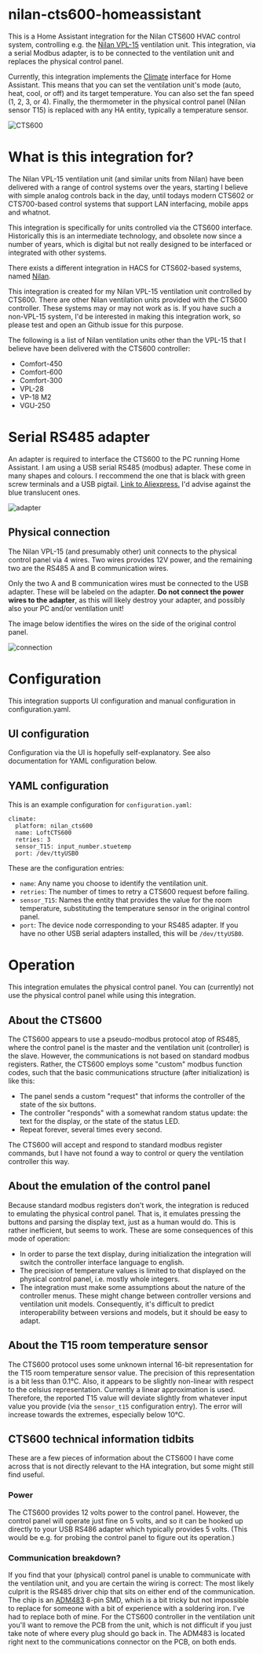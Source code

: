 # nilan-cts600-homeassistant

This is a Home Assistant integration for the Nilan CTS600 HVAC control
system, controlling e.g. the [Nilan
VPL-15](https://www.en.nilan.dk/products/ventilation-with-cooling-heating/heat-pump-and-heat-pipe/vpl-15)
ventilation unit. This integration, via a serial Modbus adapter, is to
be connected to the ventilation unit and replaces the physical control
panel.

Currently, this integration implements the
[Climate](https://www.home-assistant.io/integrations/climate/)
interface for Home Assistant. This means that you can set the
ventilation unit's mode (auto, heat, cool, or off) and its target
temperature. You can also set the fan speed (1, 2, 3, or 4). Finally,
the thermometer in the physical control panel (Nilan sensor T15) is
replaced with any HA entity, typically a temperature sensor.

![CTS600](https://nilanireland.ie/wp-content/uploads/2013/08/CTS-600-1.png "CTS600")

# What is this integration for? #

The Nilan VPL-15 ventilation unit (and similar units from Nilan) have
been delivered with a range of control systems over the years,
starting I believe with simple analog controls back in the day, until
todays modern CTS602 or CTS700-based control systems that support LAN
interfacing, mobile apps and whatnot.

This integration is specifically for units controlled via the CTS600
interface. Historically this is an intermediate technology, and
obsolete now since a number of years, which is digital but not really
designed to be interfaced or integrated with other systems.

There exists a different integration in HACS for CTS602-based systems,
named
[Nilan](https://github.com/veista/nilan).

This integration is created for my Nilan VPL-15 ventilation unit
controlled by CTS600. There are other Nilan ventilation units provided
with the CTS600 controller. These systems may or may not work as
is. If you have such a non-VPL-15 system, I'd be interested in making
this integration work, so please test and open an Github issue for
this purpose.

The following is a list of Nilan ventilation units other than the
VPL-15 that I believe have been delivered with the CTS600 controller:
  * Comfort-450
  * Comfort-600
  * Comfort-300
  * VPL-28
  * VP-18 M2
  * VGU-250

# Serial RS485 adapter

An adapter is required to interface the CTS600 to the PC running Home
Assistant. I am using a USB serial RS485 (modbus) adapter. These come
in many shapes and colours. I reccommend the one that is black with
green screw terminals and a USB pigtail. [Link to
Aliexpress.](https://www.aliexpress.com/item/1005004520479272.html)
I'd advise against the blue translucent ones.

![adapter](usb-rs485.webp "Image of adapter")

## Physical connection

The Nilan VPL-15 (and presumably other) unit connects to the physical
control panel via 4 wires. Two wires provides 12V power, and the
remaining two are the RS485 A and B communication wires.

Only the two A and B communication wires must be connected to the USB
adapter. These will be labeled on the adapter. **Do not connect the
power wires to the adapter**, as this will likely destroy your
adapter, and possibly also your PC and/or ventilation unit!

The image below identifies the wires on the side of the original
control panel.

![connection](connection.png "Connection")

# Configuration

This integration supports UI configuration and manual configuration in
configuration.yaml.

## UI configuration

Configuration via the UI is hopefully self-explanatory. See also
documentation for YAML configuration below.

## YAML configuration

This is an example configuration for `configuration.yaml`:

    climate:
      platform: nilan_cts600
      name: LoftCTS600
      retries: 3
      sensor_T15: input_number.stuetemp
      port: /dev/ttyUSB0

These are the configuration entries:

  * `name`: Any name you choose to identify the ventilation unit.
  * `retries`: The number of times to retry a CTS600 request before failing.
  * `sensor_T15`: Names the entity that provides the value for the
    room temperature, substituting the temperature sensor in the
    original control panel.
  * `port`: The device node corresponding to your RS485 adapter. If
    you have no other USB serial adapters installed, this will be
    `/dev/ttyUSB0`.

# Operation

This integration emulates the physical control panel. You can
(currently) not use the physical control panel while using this
integration.

## About the CTS600

The CTS600 appears to use a pseudo-modbus protocol atop of RS485,
where the control panel is the master and the ventilation unit
(controller) is the slave. However, the communications is not based on
standard modbus registers. Rather, the CTS600 employs some "custom"
modbus function codes, such that the basic communications structure
(after initialization) is like this:

- The panel sends a custom "request" that informs the controller of
  the state of the six buttons.
- The controller "responds" with a somewhat random status update: the
  text for the display, or the state of the status LED.
- Repeat forever, several times every second.

The CTS600 will accept and respond to standard modbus register
commands, but I have not found a way to control or query the
ventilation controller this way.

## About the emulation of the control panel

Because standard modbus registers don't work, the integration is
reduced to emulating the physical control panel. That is, it emulates
pressing the buttons and parsing the display text, just as a human
would do. This is rather inefficient, but seems to work. These are
some consequences of this mode of operation:
- In order to parse the text display, during initialization the
  integration will switch the controller interface language to
  english.
- The precision of temperature values is limited to that displayed on
  the physical control panel, i.e. mostly whole integers.
- The integration must make some assumptions about the nature of the
  controller menus. These might change between controller versions and
  ventilation unit models. Consequently, it's difficult to predict
  interoperability between versions and models, but it should be easy
  to adapt.
  
## About the T15 room temperature sensor

The CTS600 protocol uses some unknown internal 16-bit representation
for the T15 room temperature sensor value. The precision of this
representation is a bit less than 0.1°C. Also, it appears to be
slightly non-linear with respect to the celsius
representation. Currently a linear approximation is used. Therefore,
the reported T15 value will deviate slightly from whatever input value
you provide (via the `sensor_t15` configuration entry). The error will
increase towards the extremes, especially below 10°C.

## CTS600 technical information tidbits

These are a few pieces of information about the CTS600 I have come
across that is not directly relevant to the HA integration, but some
might still find useful.

### Power

The CTS600 provides 12 volts power to the control panel. However, the
control panel will operate just fine on 5 volts, and so it can be
hooked up directly to your USB RS486 adapter which typically provides
5 volts. (This would be e.g. for probing the control panel to figure
out its operation.)

### Communication breakdown?

If you find that your (physical) control panel is unable to
communicate with the ventilation unit, and you are certain the wiring
is correct: The most likely culprit is the RS485 driver chip that sits
on either end of the communication. The chip is an
[ADM483](https://www.analog.com/media/en/technical-documentation/data-sheets/ADM383.pdf)
8-pin SMD, which is a bit tricky but not impossible to replace for
someone with a bit of experience with a soldering iron. I've had to
replace both of mine. For the CTS600 controller in the ventilation
unit you'll want to remove the PCB from the unit, which is not
difficult if you just take note of where every plug should go back
in. The ADM483 is located right next to the communications connector
on the PCB, on both ends.
